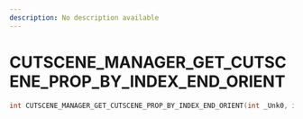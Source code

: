 ```yaml
---
description: No description available 
---
```


# CUTSCENE_MANAGER_GET_CUTSCENE_PROP_BY_INDEX_END_ORIENT

```cpp
int CUTSCENE_MANAGER_GET_CUTSCENE_PROP_BY_INDEX_END_ORIENT(int _Unk0, int _Unk1, int _Unk2);
```